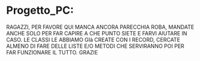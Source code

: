 # Progetto_PC:
RAGAZZI, PER FAVORE QUI MANCA ANCORA PARECCHIA ROBA, MANDATE ANCHE SOLO PER FAR CAPIRE A CHE PUNTO SIETE E FARVI AIUTARE IN CASO.
LE CLASSI LE ABBIAMO GIà CREATE CON I RECORD, CERCATE ALMENO DI FARE DELLE LISTE E/O METODI CHE SERVIRANNO POI PER FAR FUNZIONARE IL TUTTO.
GRAZIE
